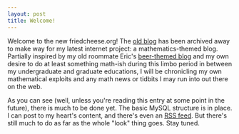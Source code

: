 ```yaml
---
layout: post
title: Welcome!
---
```


Welcome to the new friedcheese.org! The <a href="http://oldblog.friedcheese.org">old blog</a> has been archived away to make way for my latest internet project: a mathematics-themed blog. Partially inspired by my old roommate Eric's <a href="http://beerspot.blogspot.com">beer-themed blog</a> and my own desire to do at least something math-ish during this limbo period in between my undergraduate and graduate educations, I will be chronicling my own mathematical exploits and any math news or tidbits I may run into out there on the web.

<p/>
As you can see (well, unless you're reading this entry at some point in the future), there is much to be done yet. The basic MySQL structure is in place. I can post to my heart's content, and there's even an <a href="feed.php">RSS feed</a>. But there's still much to do as far as the whole "look" thing goes. Stay tuned.
